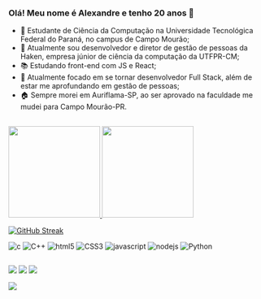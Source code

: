 ### Olá! Meu nome é Alexandre e tenho 20 anos 🤙

- 🌱 Estudante de Ciência da Computação na Universidade Tecnológica Federal do Paraná, no campus de Campo Mourão;
- 🔭 Atualmente sou desenvolvedor e diretor de gestão de pessoas da Haken, empresa júnior de ciência da computação da UTFPR-CM;
- 📚 Estudando front-end com JS e React;
- 🚀 Atualmente focado em se tornar desenvolvedor Full Stack, além de estar me aprofundando em gestão de pessoas;
- 🏠 Sempre morei em Auriflama-SP, ao ser aprovado na faculdade me mudei para Campo Mourão-PR.

 ##

 <div>
  <a href="https://github.com/alescrocaro">
  <img height="180em" src="https://github-readme-stats.vercel.app/api?username=alescrocaro&show_icons=true&theme=midnight-purple&include_all_commits=true&count_private=true"/>
  <img height="180em" src="https://github-readme-stats.vercel.app/api/top-langs/?username=alescrocaro&layout=compact&langs_count=7&theme=midnight-purple"/>
 </div>
  
[![GitHub Streak](http://github-readme-streak-stats.herokuapp.com?user=alescrocaro&theme=midnight-purple)](https://git.io/streak-stats)
  
![c](https://img.shields.io/badge/C-00599C?style=for-the-badge&logo=c&logoColor=white)
![C++](https://img.shields.io/badge/-C++-%2320232a.svg?style=for-the-badge&logo=C%2B%2B&logoColor=00599C)
![html5](https://img.shields.io/badge/HTML5-E34F26?style=for-the-badge&logo=html5&logoColor=white) 
![CSS3](https://img.shields.io/badge/CSS3-1572B6?style=for-the-badge&logo=css3&logoColor=white) 
![javascript](https://img.shields.io/badge/JavaScript-323330?style=for-the-badge&logo=javascript&logoColor=F7DF1E) 
![nodejs](https://img.shields.io/badge/Node.js-43853D?style=for-the-badge&logo=node.js&logoColor=white)
![Python](https://img.shields.io/badge/-Python-%2320232a.svg?style=for-the-badge&logo=python)

  ##
  
  <div>
    <a href="https://www.linkedin.com/in/alexandre-scrocaro/"><img src="https://img.shields.io/badge/LinkedIn-0077B5?style=for-the-badge&logo=linkedin&logoColor=white"></a>
    <a href="https://www.instagram.com/leju0/?hl=pt-br"><img src="https://img.shields.io/badge/Instagram-E4405F?style=for-the-badge&logo=instagram&logoColor=white"></a>
    <a href="mailto:alexandre.2001@alunos.utfpr.edu.br "><img src="https://img.shields.io/badge/Gmail-D14836?style=for-the-badge&logo=gmail&logoColor=white"></a>  
  </div>
 
![](https://komarev.com/ghpvc/?username=alescrocaro&color=blueviolet)
  
<!--
  Here are some ideas to get you started:
- 🔭 I’m currently working on ...
- 🌱 I’m currently learning ...
- 👯 I’m looking to collaborate on ...
- 🤔 I’m looking for help with ...
- 💬 Ask me about ...
- 📫 How to reach me: ...
- 😄 Pronouns: ...
- ⚡ Fun fact: ...
-->
  
